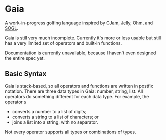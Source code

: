 # Gaia

A work-in-progress golfing language inspired by [CJam](https://sourceforge.net/projects/cjam/), [Jelly](https://github.com/DennisMitchell/jelly), [Ohm](https://github.com/nickbclifford/Ohm), and [SOGL](https://github.com/dzaima/SOGL).

Gaia is still very much incomplete. Currently it's more or less usable but still has a very limited set of operators and built-in functions.

Documentation is currently unavailable, because I haven't even designed the entire spec yet.

## Basic Syntax

Gaia is stack-based, so all operators and functions are written in postfix notation. There are three data types in Gaia: number, string, list. All operators do something different for each data type. For example, the operator `$`

 - converts a number to a list of digits;
 - converts a string to a list of characters; or
 - joins a list into a string, with no separator.
 
Not every operator supports all types or combinations of types.
